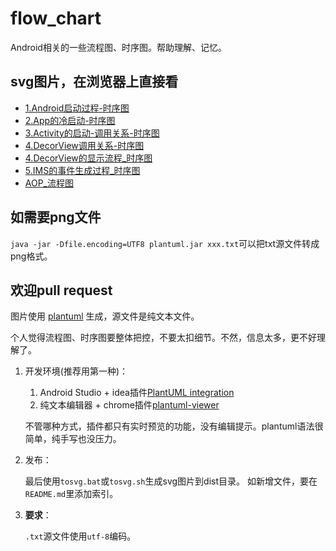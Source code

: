 # flow_chart
Android相关的一些流程图、时序图。帮助理解、记忆。


## svg图片，在浏览器上直接看
- [1.Android启动过程-时序图](https://raw.githubusercontent.com/andych008/flow_chart/master/dist/1.Android启动过程-时序图.svg)
- [2.App的冷启动-时序图](https://raw.githubusercontent.com/andych008/flow_chart/master/dist/2.App的冷启动-时序图.svg)
- [3.Activity的启动-调用关系-时序图](https://raw.githubusercontent.com/andych008/flow_chart/master/dist/3.Activity的启动-调用关系-时序图.svg)
- [4.DecorView调用关系-时序图](https://raw.githubusercontent.com/andych008/flow_chart/master/dist/4.DecorView调用关系-时序图.svg)
- [4.DecorView的显示流程_时序图](https://raw.githubusercontent.com/andych008/flow_chart/master/dist/4.DecorView的显示流程_时序图.svg)
- [5.IMS的事件生成过程_时序图](https://raw.githubusercontent.com/andych008/flow_chart/master/dist/5.IMS的事件生成过程_时序图.svg)
- [AOP_流程图](https://raw.githubusercontent.com/andych008/flow_chart/master/dist/AOP_流程图.svg)


## 如需要png文件
`java -jar -Dfile.encoding=UTF8 plantuml.jar xxx.txt`可以把txt源文件转成png格式。


## 欢迎pull request
图片使用 [plantuml](https://plantuml.com/zh/) 生成，源文件是纯文本文件。

个人觉得流程图、时序图要整体把控，不要太扣细节。不然，信息太多，更不好理解了。

1. 开发环境(推荐用第一种)：

   1. Android Studio + idea插件[PlantUML integration](https://plugins.jetbrains.com/plugin/7017-plantuml-integration/)
   2. 纯文本编辑器 + chrome插件[plantuml-viewer](https://chrome.google.com/webstore/detail/plantuml-viewer/legbfeljfbjgfifnkmpoajgpgejojooj)

   不管哪种方式，插件都只有实时预览的功能，没有编辑提示。plantuml语法很简单，纯手写也没压力。
2. 发布：

    最后使用`tosvg.bat`或`tosvg.sh`生成svg图片到dist目录。
    如新增文件，要在`README.md`里添加索引。
3. **要求**：

   `.txt`源文件使用`utf-8`编码。

